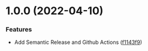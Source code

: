 # 1.0.0 (2022-04-10)


### Features

* Add Semantic Release and Github Actions ([f1143f9](https://github.com/gauravkhurana97/BuildAction/commit/f1143f99974e8f96eac2faa42fe608f8e6bf9eec))
